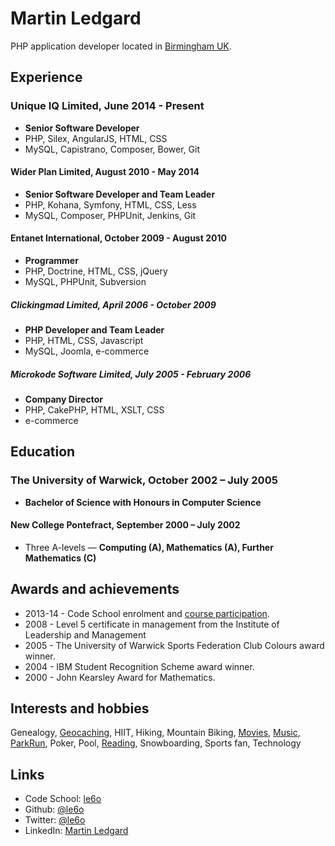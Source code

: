 Martin Ledgard
==============

PHP application developer located in [Birmingham UK][].

## Experience

### Unique IQ Limited, June 2014 - Present
* **Senior Software Developer**
* PHP, Silex, AngularJS, HTML, CSS
* MySQL, Capistrano, Composer, Bower, Git

#### Wider Plan Limited, August 2010 - May 2014
* **Senior Software Developer and Team Leader**
* PHP, Kohana, Symfony, HTML, CSS, Less
* MySQL, Composer, PHPUnit, Jenkins, Git

#### Entanet International, October 2009 - August 2010
* **Programmer**
* PHP, Doctrine, HTML, CSS, jQuery
* MySQL, PHPUnit, Subversion

##### Clickingmad Limited, April 2006 - October 2009
* **PHP Developer and Team Leader**
* PHP, HTML, CSS, Javascript
* MySQL, Joomla, e-commerce

##### Microkode Software Limited, July 2005 - February 2006
* **Company Director**
* PHP, CakePHP, HTML, XSLT, CSS
* e-commerce

## Education

### The University of Warwick, October 2002 – July 2005
* **Bachelor of Science with Honours in Computer Science**

#### New College Pontefract, September 2000 – July 2002
* Three A-levels — **Computing (A), Mathematics (A), Further Mathematics (C)**

## Awards and achievements

* 2013-14 - Code School enrolment and [course participation][code-school].
* 2008 - Level 5 certificate in management from the Institute of Leadership and Management
* 2005 - The University of Warwick Sports Federation Club Colours award winner.
* 2004 - IBM Student Recognition Scheme award winner.
* 2000 - John Kearsley Award for Mathematics.

## Interests and hobbies

Genealogy, [Geocaching][], HIIT, Hiking, Mountain Biking, [Movies][], [Music][], [ParkRun][],
Poker, Pool, [Reading][], Snowboarding, Sports fan, Technology

## Links

* Code School: [le6o][code-school]
* Github:      [@le6o](http://github.com/le6o)
* Twitter:     [@le6o](http://twitter.com/le6o)
* LinkedIn:    [Martin Ledgard](http://uk.linkedin.com/in/ledgard)

[Birmingham UK]: https://www.google.co.uk/maps/preview/@52.4774376,-1.8636315,11z

[code-school]: https://www.codeschool.com/users/le6o

[Geocaching]: http://www.geocaching.com/profile/?guid=21ba46f1-442a-459a-9880-8580e1ff9927
[Movies]: http://imdb.com/user/ur3229776
[Music]: http://last.fm/user/le6o
[Parkrun]: http://www.parkrun.org.uk/results/athleteresultshistory/?athleteNumber=147723
[Reading]: https://www.goodreads.com/le6o
